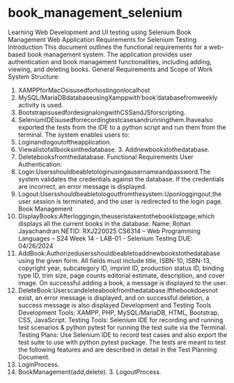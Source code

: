 # book_management_selenium
Learning Web Development and UI testing using Selenium
Book Management Web Application Requirements for Selenium Testing
Introduction
This document outlines the functional requirements for a web-based book management system. The application provides user authentication and book management functionalities, including adding, viewing, and deleting books.
General Requirements and Scope of Work
System Structure:
1. XAMPPforMacOsisusedforhostingonlocalhost
2. MySQL/MariaDBdatabaseusingXamppwith‘book’databasefromweekly
activity is used.
3. BootstrapisusedfordesignalongwithCSSandJSforscripting.
4. SeleniumIDEisusedforrecordingtestcasesandrunningthem.Ihavealso
exported the tests from the IDE to a python script and run them from the terminal.
The system enables users to:
1. Loginandlogoutoftheapplication.
2. Viewalistofallbooksinthedatabase. 3. Addnewbookstothedatabase.
4. Deletebooksfromthedatabase.
Functional Requirements
User Authentication:
1. Login:Usersshouldbeabletologinusingausernameandpassword.The system validates the credentials against the database. If the credentials are incorrect, an error message is displayed.
2. Logout:Usersshouldbeabletologoutfromthesystem.Uponloggingout,the user session is terminated, and the user is redirected to the login page.
Book Management
1. DisplayBooks:Afterloggingin,theuseristakentothebooklistpage,which displays all the current books in the database.
Name: Rohan Jayachandran NETID: RXJ220025 CS6314 – Web Programming Languages – S24
Week 14 - LAB-01 - Selenium Testing
DUE: 04/26/2024
2. AddBook:Authorizedusersshouldbeabletoaddnewbookstothedatabase using the given form. All fields must include title, ISBN-10, ISBN-13, copyright year, subcategory ID, imprint ID, production status ID, binding type ID, trim size, page counts editorial estimate, description, and cover image. On successful adding a book, a message is displayed to the user.
3. DeleteBook:Userscandeleteabookfromthedatabase.Ifthebookdoesnot exist, an error message is displayed, and on successful deletion, a success message is also displayed
Development and Testing Tools
Development Tools: XAMPP, PHP, MySQL/MariaDB, HTML, Bootstrap, CSS, JavaScript.
Testing Tools: Selenium IDE for recording and running test scenarios & python pytest for running the test suite via the Terminal.
Testing Plans:
Use Selenium IDE to record test cases and also export the test suite to use with python pytest package. The tests are meant to test the following features and are described in detail in the Test Planning Document.
1. LoginProcess.
2. BookManagement(add,delete). 3. LogoutProcess.
